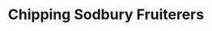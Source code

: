 ---
title: "Chipping Sodbury Fruiterers"
url: /chipping-sodbury/chipping-sodbury-fruiterers/
shop: greengrocer
---